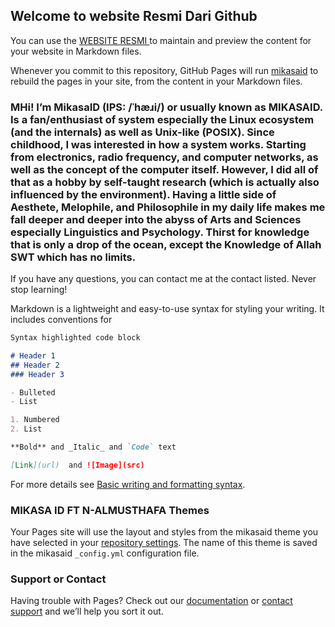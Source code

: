 ## Welcome to website Resmi Dari Github

You can use the [WEBSITE RESMI ](https://github.com/mikasaid/mikasaid/edit/mikasaid-patch-1/docs/index.html![68747470733a2f2f692e6962622e636f2f5279744b6b42502f332e706e67](https://user-images.githubusercontent.com/58392246/173214579-737ae51f-6ea2-4b38-84d5-06f751beab6f.png)
) to maintain and preview the content for your website in Markdown files.

Whenever you commit to this repository, GitHub Pages will run [mikasaid](https://dzaky.net/) to rebuild the pages in your site, from the content in your Markdown files.

### MHi! I’m MikasaID (IPS: /ˈhæɹi/) or usually known as MIKASAID. Is a fan/enthusiast of system especially the Linux ecosystem (and the internals) as well as Unix-like (POSIX). Since childhood, I was interested in how a system works. Starting from electronics, radio frequency, and computer networks, as well as the concept of the computer itself. However, I did all of that as a hobby by self-taught research (which is actually also influenced by the environment). Having a little side of Aesthete, Melophile, and Philosophile in my daily life makes me fall deeper and deeper into the abyss of Arts and Sciences especially Linguistics and Psychology. Thirst for knowledge that is only a drop of the ocean, except the Knowledge of Allah SWT which has no limits.

If you have any questions, you can contact me at the contact listed. Never stop learning!

Markdown is a lightweight and easy-to-use syntax for styling your writing. It includes conventions for

```markdown
Syntax highlighted code block

# Header 1
## Header 2
### Header 3

- Bulleted
- List

1. Numbered
2. List

**Bold** and _Italic_ and `Code` text

[Link](url)  and ![Image](src)
```

For more details see [Basic writing and formatting syntax](https://docs.github.com/en/github/writing-on-github/getting-started-with-writing-and-formatting-on-github/basic-writing-and-formatting-syntax).

### MIKASA ID FT N-ALMUSTHAFA Themes

Your Pages site will use the layout and styles from the mikasaid theme you have selected in your [repository settings](https://github.com/mikasaid/mikasaid/settings/Ox38). The name of this theme is saved in the mikasaid `_config.yml` configuration file.

### Support or Contact 

Having trouble with Pages? Check out our [documentation](https://docs.github.com/categories/github-Ox38-basics/) or [contact support](https://support.github.com/contact) and we’ll help you sort it out.

